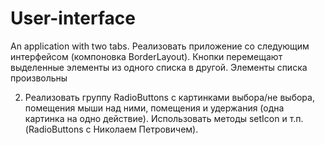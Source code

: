 # User-interface
 An application with two tabs.
 Реализовать приложение со следующим интерфейсом (компоновка BorderLayout). Кнопки перемещают выделенные элементы из одного списка в другой. Элементы списка произвольны

 2. Реализовать группу RadioButtons с картинками выбора/не выбора, помещения мыши над ними, помещения и удержания (одна картинка на одно действие).  Использовать методы setIcon и т.п. (RadioButtons с Николаем Петровичем).
